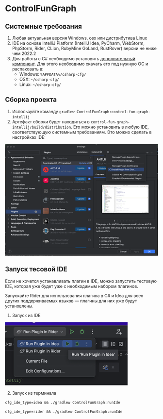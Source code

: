 # ControlFunGraph

## Системные требования

1. Любая актуальная версия Windows, osx или дистрибутива Linux
2. IDE на основе IntelliJ Platform (IntelliJ Idea, PyCharm, WebStorm, PhpStorm, Rider, CLion, RubyMine
GoLand, RustRover) версии не ниже чем 2022.2
3. Для работы с C# необходимо установить 
[дополнительный компонент](https://github.com/ebukreev/ControlFunGraph/tree/master/binaries). Для этого необходимо
скачать его под нужную ОС и распаковать в:
   * Windows: `%APPDATA%/csharp-cfg/`
   * OSX: `~/csharp-cfg/`
   * Linux: `~/csharp-cfg/`

## Сборка проекта

1. Используйте команду `gradlew ControlFunGraph:control-fun-graph-intellij`
2. Артефакт сборки будет находиться в `control-fun-graph-intellij/build/distribution`. Его можно установить в любую
IDE, соответствующую системным требованиям. Это можно сделать в настройках IDE:

![img.png](./images/img.png)

## Запуск тесовой IDE

Если не хочется устанавливать плагин в IDE, можно запустить тестовую IDE, которая уже будет уже с необходимым набором
плагинов.

Запускайте Rider для использования плагина в C# и Idea для всех других поддерживаемых языков — плагины для них
уже будут установлены.

1. Запуск из IDE

![img.png](img.png)

2. Запуск из терминала

```shell
cfg_ide_type=idea && ./gradlew ControlFunGraph:runIde
```
```shell
cfg_ide_type=rider && ./gradlew ControlFunGraph:runIde
```
